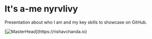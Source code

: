 # It's a-me nyrvlivy
Presentation about who I am and my key skills to showcase on GitHub.

[![MasterHead](https://1.bp.blogspot.com/-7A4WynwLsM...)](https://rishavchanda.io)

